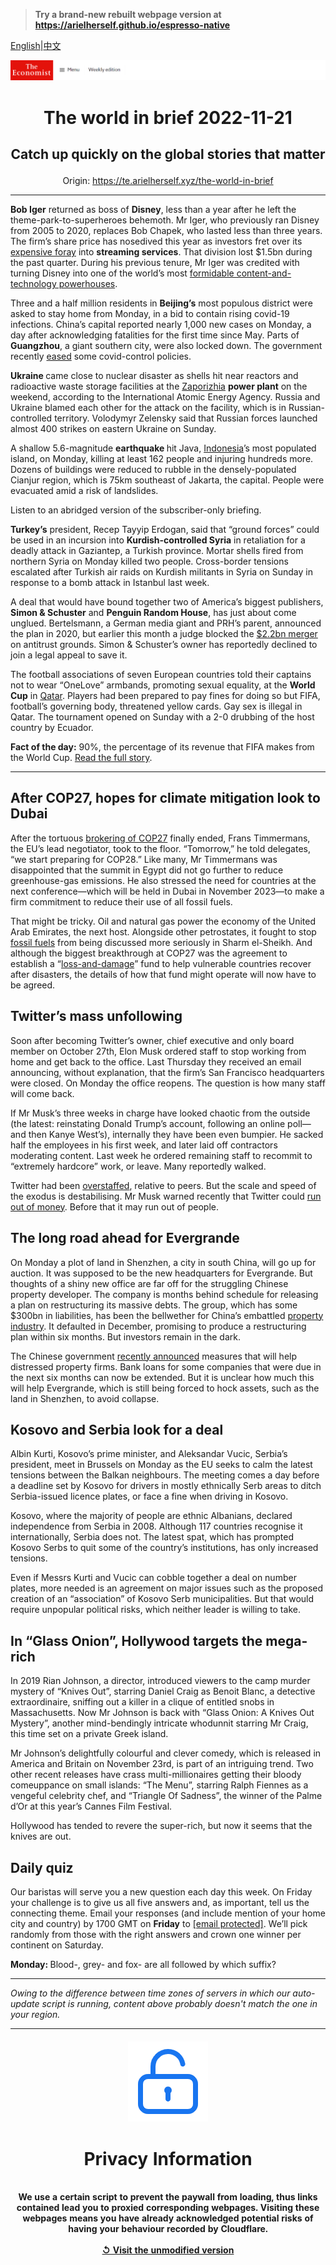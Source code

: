 > **Try a brand-new rebuilt webpage version at https://arielherself.github.io/espresso-native**

[English](https://github.com/arielherself/espresso/blob/main/README.md)|[中文](https://github-com.translate.goog/arielherself/espresso/blob/main/README.md?_x_tr_sl=en&_x_tr_tl=zh-CN&_x_tr_hl=zh-CN&_x_tr_pto=wapp)



![The Economist](menubar.png)

# <p align="center">The world in brief 2022-11-21</p>

## <p align="center">Catch up quickly on the global stories that matter</p>

<p align="center">Origin: <a href="https://te.arielherself.xyz/the-world-in-brief">https://te.arielherself.xyz/the-world-in-brief</a><hr>

<strong>Bob Iger</strong> returned as boss of <strong>Disney</strong>, less than a year after he left the theme-park-to-superheroes behemoth. Mr Iger, who previously ran Disney from 2005 to 2020, replaces Bob Chapek, who lasted less than three years. The firm’s share price has nosedived this year as investors fret over its [expensive foray](https://te.arielherself.xyz/business/disney-netflix-apple-is-anyone-winning-the-streaming-wars/21807591) into <strong>streaming services</strong>. That division lost $1.5bn during the past quarter. During his previous tenure, Mr Iger was credited with turning Disney into one of the world’s most [formidable content-and-technology powerhouses](https://te.arielherself.xyz/business/2020/02/27/bob-iger-king-of-disneyland).

Three and a half million residents in <strong>Beijing’s</strong> most populous district were asked to stay home from Monday, in a bid to contain rising covid-19 infections. China’s capital reported nearly 1,000 new cases on Monday, a day after acknowledging fatalities for the first time since May. Parts of <strong>Guangzhou</strong>, a giant southern city, were also locked down. The government recently [eased](https://te.arielherself.xyz/finance-and-economics/2022/11/14/a-radical-shift-in-chinas-property-and-pandemic-policies) some covid-control policies.

<strong>Ukraine </strong>came close to nuclear disaster as shells hit near reactors and radioactive waste storage facilities at the [Zaporizhia](https://te.arielherself.xyz/the-economist-explains/2022/08/19/what-is-at-stake-at-ukraines-zaporizhia-nuclear-plant) <strong>power plant</strong> on the weekend, according to the International Atomic Energy Agency. Russia and Ukraine blamed each other for the attack on the facility, which is in Russian-controlled territory. Volodymyr Zelensky said that Russian forces launched almost 400 strikes on eastern Ukraine on Sunday.

A shallow 5.6-magnitude <strong>earthquake </strong>hit Java, [Indonesia](https://te.arielherself.xyz/leaders/2022/11/17/why-indonesia-matters)’s most populated island, on Monday, killing at least 162 people and injuring hundreds more. Dozens of buildings were reduced to rubble in the densely-populated Cianjur region, which is 75km southeast of Jakarta, the capital. People were evacuated amid a risk of landslides.

Listen to an abridged version of the subscriber-only briefing.

<strong>Turkey’s</strong> president, Recep Tayyip Erdogan, said that “ground forces” could be used in an incursion into <strong>Kurdish-controlled Syria</strong> in retaliation for a deadly attack in Gaziantep, a Turkish province. Mortar shells fired from northern Syria on Monday killed two people. Cross-border tensions escalated after Turkish air raids on Kurdish militants in Syria on Sunday in response to a bomb attack in Istanbul last week.

A deal that would have bound together two of America’s biggest publishers, <strong>Simon &amp; Schuster</strong> and <strong>Penguin Random House</strong>, has just about come unglued. Bertelsmann, a German media giant and PRH’s parent, announced the plan in 2020, but earlier this month a judge blocked the [$2.2bn merger](https://te.arielherself.xyz/business/2020/11/26/bertelsmann-snaps-up-simon-and-schuster) on antitrust grounds. Simon &amp; Schuster’s owner has reportedly declined to join a legal appeal to save it.

The football associations of seven European countries told their captains not to wear “OneLove” armbands, promoting sexual equality, at the <strong>World Cup</strong> in [Qatar](https://te.arielherself.xyz/leaders/2022/11/17/in-defence-of-qatars-hosting-of-the-world-cup). Players had been prepared to pay fines for doing so but FIFA, football’s governing body, threatened yellow cards. Gay sex is illegal in Qatar. The tournament opened on Sunday with a 2-0 drubbing of the host country by Ecuador.

<strong>Fact of the day:</strong> 90%, the percentage of its revenue that FIFA makes from the World Cup. [Read the full story](https://te.arielherself.xyz/international/2022/11/17/the-qatar-world-cup-shows-how-football-is-changing).

----------

## After COP27, hopes for climate mitigation look to Dubai

After the tortuous [brokering of COP27](https://te.arielherself.xyz/international/2022/11/20/a-new-un-fund-for-loss-and-damage-emerges-from-cop27) finally ended, Frans Timmermans, the EU’s lead negotiator, took to the floor. “Tomorrow,” he told delegates, “we start preparing for COP28.” Like many, Mr Timmermans was disappointed that the summit in Egypt did not go further to reduce greenhouse-gas emissions. He also stressed the need for countries at the next conference—which will be held in Dubai in November 2023—to make a firm commitment to reduce their use of all fossil fuels. 

That might be tricky. Oil and natural gas power the economy of the United Arab Emirates, the next host. Alongside other petrostates, it fought to stop [fossil fuels](https://te.arielherself.xyz/the-economist-explains/2022/11/17/what-is-the-fossil-fuel-industry-doing-at-cop27) from being discussed more seriously in Sharm el-Sheikh. And although the biggest breakthrough at COP27 was the agreement to establish a “[loss-and-damage](https://te.arielherself.xyz/the-economist-explains/2022/10/03/what-is-climate-loss-and-damage)” fund to help vulnerable countries recover after disasters, the details of how that fund might operate will now have to be agreed.

## Twitter’s mass unfollowing

Soon after becoming Twitter’s owner, chief executive and only board member on October 27th, Elon Musk ordered staff to stop working from home and get back to the office. Last Thursday they received an email announcing, without explanation, that the firm’s San Francisco headquarters were closed. On Monday the office reopens. The question is how many staff will come back.

If Mr Musk’s three weeks in charge have looked chaotic from the outside (the latest: reinstating Donald Trump’s account, following an online poll—and then Kanye West’s), internally they have been even bumpier. He sacked half the employees in his first week, and later laid off contractors moderating content. Last week he ordered remaining staff to recommit to “extremely hardcore” work, or leave. Many reportedly walked.

Twitter had been [overstaffed](https://te.arielherself.xyz/business/2022/10/28/elon-musk-buys-twitter-at-last), relative to peers. But the scale and speed of the exodus is destabilising. Mr Musk warned recently that Twitter could [run out of money](https://te.arielherself.xyz/business/2022/11/17/alternatives-to-twitter-see-an-influx-of-users). Before that it may run out of people.

## The long road ahead for Evergrande

On Monday a plot of land in Shenzhen, a city in south China, will go up for auction. It was supposed to be the new headquarters for Evergrande. But thoughts of a shiny new office are far off for the struggling Chinese property developer. The company is months behind schedule for releasing a plan on restructuring its massive debts. The group, which has some $300bn in liabilities, has been the bellwether for China’s embattled [property industry](https://te.arielherself.xyz/finance-and-economics/2022/11/17/only-a-revived-economy-can-save-chinas-property-industry). It defaulted in December, promising to produce a restructuring plan within six months. But investors remain in the dark.

The Chinese government [recently announced](https://te.arielherself.xyz/finance-and-economics/2022/11/14/a-radical-shift-in-chinas-property-and-pandemic-policies) measures that will help distressed property firms. Bank loans for some companies that were due in the next six months can now be extended. But it is unclear how much this will help Evergrande, which is still being forced to hock assets, such as the land in Shenzhen, to avoid collapse.

## Kosovo and Serbia look for a deal

Albin Kurti, Kosovo’s prime minister, and Aleksandar Vucic, Serbia’s president, meet in Brussels on Monday as the EU seeks to calm the latest tensions between the Balkan neighbours. The meeting comes a day before a deadline set by Kosovo for drivers in mostly ethnically Serb areas to ditch Serbia-issued licence plates, or face a fine when driving in Kosovo.

Kosovo, where the majority of people are ethnic Albanians, declared independence from Serbia in 2008. Although 117 countries recognise it internationally, Serbia does not. The latest spat, which has prompted Kosovo Serbs to quit some of the country’s institutions, has only increased tensions.

Even if Messrs Kurti and Vucic can cobble together a deal on number plates, more needed is an agreement on major issues such as the proposed creation of an “association” of Kosovo Serb municipalities. But that would require unpopular political risks, which neither leader is willing to take.

## In “Glass Onion”, Hollywood targets the mega-rich

In 2019 Rian Johnson, a director, introduced viewers to the camp murder mystery of “Knives Out”, starring Daniel Craig as Benoit Blanc, a detective extraordinaire, sniffing out a killer in a clique of entitled snobs in Massachusetts. Now Mr Johnson is back with “Glass Onion: A Knives Out Mystery”, another mind-bendingly intricate whodunnit starring Mr Craig, this time set on a private Greek island.

Mr Johnson’s delightfully colourful and clever comedy, which is released in America and Britain on November 23rd, is part of an intriguing trend. Two other recent releases have crass multi-millionaires getting their bloody comeuppance on small islands: “The Menu”, starring Ralph Fiennes as a vengeful celebrity chef, and “Triangle Of Sadness”, the winner of the Palme d’Or at this year’s Cannes Film Festival.

Hollywood has tended to revere the super-rich, but now it seems that the knives are out.

## Daily quiz

Our baristas will serve you a new question each day this week. On Friday your challenge is to give us all five answers and, as important, tell us the connecting theme. Email your responses (and include mention of your home city and country) by 1700 GMT on <strong>Friday</strong> to [<span class="__cf_email__" data-cfemail="3667435f4c73454644534545597653555958595b5f45421855595b">[email&#160;protected]</span>](https://mail.google.com/mail/?view=cm&amp;fs=1&amp;tf=1&amp;to=QuizEspresso@te.arielherself.xyz). We’ll pick randomly from those with the right answers and crown one winner per continent on Saturday.

<strong>Monday: </strong>Blood-, grey- and fox- are all followed by which suffix?

----------

*Owing to the difference between time zones of servers in which our auto-update script is running, content above probably doesn't match the one in your region.*

|<br><div align="center"><img src="unlock.png" /><h1>Privacy Information</h1></div></br>We use a certain script to prevent the paywall from loading, thus links contained lead you to proxied corresponding webpages. Visiting these webpages means you have already acknowledged potential risks of having your behaviour recorded by Cloudflare.<br><br>[&#x21BA; Visit the unmodified version](README.raw.md)<br><br>|
|-----|

